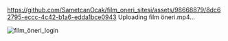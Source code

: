 https://github.com/SametcanOcak/film_oneri_sitesi/assets/98668879/8dc62795-eccc-4c42-b1a6-edda1bce0943
Uploading film öneri.mp4…

![film_öneri_login](https://github.com/SametcanOcak/film_oneri_sitesi/assets/98668879/2e6767e4-4709-4abe-b129-1310d29d26ca)
